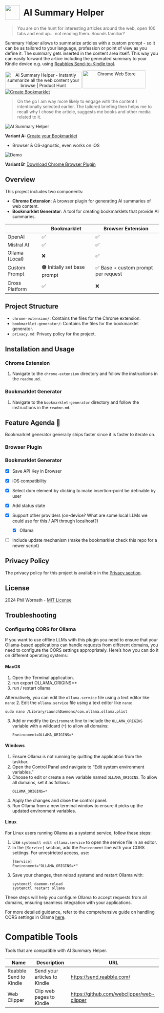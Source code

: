 <link href="style.css" rel="stylesheet">
<!-- # ![Icon](chrome-extension/icons/icon48.png) AI Summary Helper  -->
<h1 style="display: flex; align-content: center; align-items: center; gap: 12px;"><img src="icon.svg" style="width:48px; height:48px">AI Summary Helper</h1>

>You are on the hunt for interesting articles around the web, open 100 tabs and end up… not reading them. Sounds familiar?

Summary Helper allows to summarize articles with a custom prompt - so it can be as tailored to your language, profession or point of view as you define it. The summary gets inserted in the content area itself. This way you can easily forward the artice including the generated summary to your Kindle device e.g. using [Reabbles Send-to-Kindle tool](https://send.reabble.com/). 

<a href="https://www.producthunt.com/posts/ai-summary-helper?embed=true&utm_source=badge-featured&utm_medium=badge&utm_souce=badge-ai&#0045;summary&#0045;helper" target="_blank"><img src="https://api.producthunt.com/widgets/embed-image/v1/featured.svg?post_id=461601&theme=dark" alt="AI&#0032;Summary&#0032;Helper - Instantly&#0032;summarize&#0032;all&#0032;the&#0032;web&#0032;content&#0032;your&#0032;browse | Product Hunt" style="width: 250px; height: 54px;text-align: center;" width="250" height="54" /></a> 
<a href="https://chrome.google.com/webstore/detail/ai-summary-helper-summari/hldbejcjaedipeegjcinmhejdndchkmb" target="_blank"><img src="https://storage.googleapis.com/web-dev-uploads/image/WlD8wC6g8khYWPJUsQceQkhXSlv1/iNEddTyWiMfLSwFD6qGq.png" alt="Chrome Web Store" style="width: 206px; height: 58px;text-align: center;" width="206" height="58" /></a><a href="https://philffm.github.io/ai-summary-helper/bookmarklet-generator/" target="_blank"><img src="assets/createBookmarklet.svg" alt="Create Bookmarklet" /></a>


>On the go I am way more likely to engage with the content I intentionally selected earlier. The tailored briefing then helps me to recall why I chose the article, suggests me books and other media related to it. 

![AI Summary Helper](assets/aish.png)

**Variant A:** [Create your Bookmarklet](https://philffm.github.io/ai-summary-helper/bookmarklet-generator/) 
- Browser & OS-agnostic, even works on iOS 

![Demo](bookmarklet-generator/demo.gif)

**Variant B:** [Download Chrome Browser Plugin](https://chromewebstore.google.com/detail/ai-summary-helper-summari/hldbejcjaedipeegjcinmhejdndchkmb)


## Overview

This project includes two components:
- **Chrome Extension**: A browser plugin for generating AI summaries of web content.
- **Bookmarklet Generator**: A tool for creating bookmarklets that provide AI summaries.

|  | Bookmarklet  | Browser Extension |
| --- | --- | --- |
| OpenAI | ✅ | ✅ |
| Mistral AI | ✅ | ✅ |
| Ollama (Local) | ❌ | ✅ |
| Custom Prompt | 🟠 Initially set base prompt | ✅ Base + custom prompt per request|
| Cross Platform | ✅ | ❌|


## Project Structure

- `chrome-extension/`: Contains the files for the Chrome extension.
- `bookmarklet-generator/`: Contains the files for the bookmarklet generator.
- `privacy.md`: Privacy policy for the project.

## Installation and Usage

### Chrome Extension

1. Navigate to the `chrome-extension` directory and follow the instructions in the `readme.md`.

### Bookmarklet Generator

1. Navigate to the `bookmarklet-generator` directory and follow the instructions in the `readme.md`.


## Feature Agenda 🚀

Bookmarklet generator generally ships faster since it is faster to iterate on.

### Browser Plugin

### Bookmarklet Generator 
- [x] Save API Key in Browser
- [x] iOS compatibility 
- [x] Select dom element by clicking to make insertion-point be definable by user
- [x] Add status state
- [x] Support other providers (on-device? What are some local LLMs we could use for this / API through localhost?)
    - [x] Ollama
- [ ] Include update mechanism (make the bookmarklet check this repo for a newer script) 


## Privacy Policy

The privacy policy for this project is available in the [Privacy section](/chrome-extension/privacy.md).

## License

2024 Phil Wornath - [MIT License](LICENSE)

## Troubleshooting

### Configuring CORS for Ollama

If you want to use offline LLMs with this plugin you need to ensure that your Ollama-based applications can handle requests from different domains, you need to configure the CORS settings appropriately. Here’s how you can do it on different operating systems:

#### MacOS


1. Open the Terminal application.
2. run export OLLAMA_ORIGINS=*
3. run / restart ollama

Alternatively, you can edit the `ollama.service` file using a text editor like `nano`:
2. Edit the `ollama.service` file using a text editor like `nano`:
   ```
   sudo nano /Library/LaunchDaemons/com.ollama.ollama.plist
   ```
3. Add or modify the `Environment` line to include the `OLLAMA_ORIGINS` variable with a wildcard (`*`) to allow all domains:
   ```
   Environment=OLLAMA_ORIGINS=*
   ```


#### Windows

1. Ensure Ollama is not running by quitting the application from the taskbar.
2. Open the Control Panel and navigate to “Edit system environment variables.”
3. Choose to edit or create a new variable named `OLLAMA_ORIGINS`. To allow all domains, set it as follows:
   ```
   OLLAMA_ORIGINS=*
   ```
4. Apply the changes and close the control panel.
5. Run Ollama from a new terminal window to ensure it picks up the updated environment variables.

#### Linux

For Linux users running Ollama as a systemd service, follow these steps:

1. Use `systemctl edit ollama.service` to open the service file in an editor.
2. In the `[Service]` section, add the `Environment` line with your CORS settings. For unrestricted access, use:
   ```
   [Service]
   Environment="OLLAMA_ORIGINS=*"
   ```
3. Save your changes, then reload systemd and restart Ollama with:
   ```
   systemctl daemon-reload
   systemctl restart ollama
   ```

These steps will help you configure Ollama to accept requests from all domains, ensuring seamless integration with your applications.

For more detailed guidance, refer to the comprehensive guide on handling CORS settings in Ollama [here](https://medium.com/dcoderai/how-to-handle-cors-settings-in-ollama-a-comprehensive-guide-ee2a5a1beef0).



# Compatible Tools
<!-- table with tools, name, description, url -->
Tools that are compatible with AI Summary Helper.

Name | Description | URL
--- | --- | ---
Reabble Send to Kindle | Send your articles to Kindle | https://send.reabble.com/
Web Clipper | Clip web pages to Kindle | https://github.com/webclipper/web-clipper


